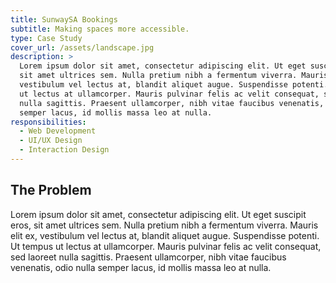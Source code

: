 ```yaml
---
title: SunwaySA Bookings
subtitle: Making spaces more accessible.
type: Case Study
cover_url: /assets/landscape.jpg
description: >
  Lorem ipsum dolor sit amet, consectetur adipiscing elit. Ut eget suscipit eros, 
  sit amet ultrices sem. Nulla pretium nibh a fermentum viverra. Mauris elit ex, 
  vestibulum vel lectus at, blandit aliquet augue. Suspendisse potenti. Ut tempus 
  ut lectus at ullamcorper. Mauris pulvinar felis ac velit consequat, sed laoreet 
  nulla sagittis. Praesent ullamcorper, nibh vitae faucibus venenatis, odio nulla 
  semper lacus, id mollis massa leo at nulla.
responsibilities:
  - Web Development
  - UI/UX Design
  - Interaction Design
---
```


## The Problem

Lorem ipsum dolor sit amet, consectetur adipiscing elit. Ut eget suscipit eros, 
sit amet ultrices sem. Nulla pretium nibh a fermentum viverra. Mauris elit ex, 
vestibulum vel lectus at, blandit aliquet augue. Suspendisse potenti. Ut tempus 
ut lectus at ullamcorper. Mauris pulvinar felis ac velit consequat, sed laoreet 
nulla sagittis. Praesent ullamcorper, nibh vitae faucibus venenatis, odio nulla 
semper lacus, id mollis massa leo at nulla.
